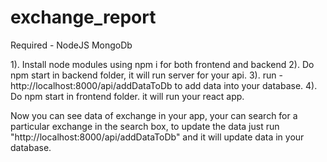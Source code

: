 # exchange_report
Required -
NodeJS
MongoDb

1). Install node modules using npm i for both frontend and backend
2). Do npm start in backend folder, it will run server for your api.
3). run - http://localhost:8000/api/addDataToDb to add data into your database.
4). Do npm start in frontend folder. it will run your react app.

Now you can see data of exchange in your app, your can search for a particular exchange in the search box, to update the data just run "http://localhost:8000/api/addDataToDb"
and it will update data in your database.
